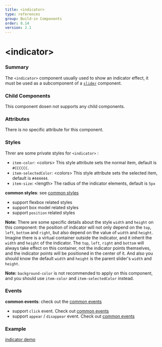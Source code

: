 ```yaml
---
title: <indicator>
type: references
group: Build-in Components
order: 8.14
version: 2.1
---
```


# &lt;indicator&gt;

### Summary

The `<indicator>` component usually used to show an indicator effect, it must be used as a subcomponent of a [`slider`](./slider.html) component.

### Child Components

This component dosen not supports any child components.

### Attributes

There is no specific attribute for this component.

### Styles

Threr are some private styles for `<indicator>` :
- `item-color`: &lt;colors&gt; This style attribute sets the normal item, default is `#CCCCCC`.
- `item-selectedColor`: &lt;colors&gt; This style attribute sets the selected item, default is `#444444`.
- `item-size`: &lt;length&gt; The radius of the indicator elements, default is `5px`

**common styles**: see [common styles](../common-style.html)

- support flexbox related styles
- support box model related styles
- support ``position`` related styles

**Note:** There are some specific details about the style `width` and `height` on this component: the position of indicator will not only depend on the `top`, `left`, `bottom` and `right`, but also depend on the value of `width` and `height`. Imagine there is a virtual container outside the indicator, and it inherit the `width` and `height` of the indicator. The `top`, `left`, `right` and `bottom` will always take effect on this container, not the indicator points themselves, and the indicator points will be positioned in the center of it. And also you should know the default `width` and `height` is the parent slider's `width` and `height`.

**Note:** `background-color` is not recommended to apply on this component, and you should use `item-color` and `item-selectedColor` instead.

### Events

**common events**: check out the [common events](../common-event.html)

- support `click` event. Check out [common events](../common-event.html)
- support `appear` / `disappear` event. Check out [common events](../common-event.html)

### Example

[indicator demo](http://dotwe.org/vue/e1b4fd8a37ed4cafd8f5e161698754aa)
